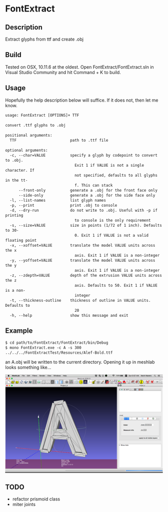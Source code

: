 # FontExtract

## Description

Extract glyphs from ttf and create .obj

## Build

Tested on OSX, 10.11.6 at the oldest. Open FontExtract/FontExtract.sln in Visual Studio Community and hit Command + K to build.

## Usage

Hopefully the help description below will suffice. If it does not, then let me know.

```
usage: FontExtract [OPTIONS]+ TTF

convert .ttf glyphs to .obj

positional arguments:
  TTF                        path to .ttf file

optional arguments:
  -c, --char=VALUE           specify a glyph by codepoint to convert to .obj. 
                               Exit 1 if VALUE is not a single character. If 
                               not specified, defaults to all glyphs in the tt-
                               f. This can stack
      --front-only           generate a .obj for the front face only
      --side-only            generate a .obj for the side face only
  -l, --list-names           list glyph names
  -p, --print                print .obj to console
  -d, --dry-run              do not write to .obj. Useful with -p if printing 
                               to console is the only requirement
  -s, --size=VALUE           size in points (1/72 of 1 inch). Defaults to 30-
                               0. Exit 1 if VALUE is not a valid floating point
  -x, --xoffset=VALUE        translate the model VALUE units across the x 
                               axis. Exit 1 if VALUE is a non-integer
  -y, --yoffset=VALUE        translate the model VALUE units across the y 
                               axis. Exit 1 if VALUE is a non-integer
  -z, --zdepth=VALUE         depth of the extrusion VALUE units across the z 
                               axis. Defaults to 50. Exit 1 if VALUE is a non-
                               integer
  -t, --thickness-outline    thickness of outline in VALUE units. Defaults to 
                               20
  -h, --help                 show this message and exit
```

## Example

```
$ cd path/to/FontExtract/FontExtract/bin/Debug
$ mono FontExtract.exe -c A -s 300 ../../../FontExtractTest/Resources/Alef-Bold.ttf
```

an A.obj will be written to the current directory. Opening it up in meshlab looks something like...

![A.obj](FontExtract/images/AMeshLab.png "A.obj")

## TODO

- refactor prismoid class
- miter joints

